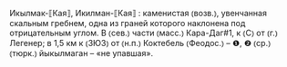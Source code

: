 ---
---

Икылмак-⟦Кая⟧, Икилман-⟦Кая⟧
: каменистая ⦅возв.⦆, увенчанная скальным гребнем, одна из граней которого наклонена под отрицательным углом. В ⦅сев.⦆ части ⦅масс.⦆ Кара-Даг#1, к ⦅С⦆ от ⦅г.⦆ Легенер; в 1,5 км к ⦅ЗЮЗ⦆ от ⦅н.п.⦆ Коктебель ⦅Феодос.⦆ – ❶, ❷ ⦅ср.⦆ ⦅тюрк.⦆ йыкылмаган – «не упавшая».
